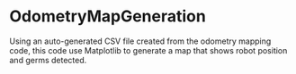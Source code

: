# OdometryMapGeneration
Using an auto-generated CSV file created from the odometry mapping code, this code use Matplotlib to generate a map that shows robot position and germs detected.
